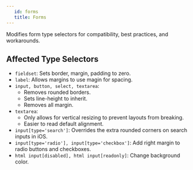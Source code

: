 ```yaml
---
   id: forms
   title: Forms
---
```


Modifies form type selectors for compatibility, best practices, and workarounds.

## Affected Type Selectors

* `fieldset`: Sets border, margin, padding to zero.
* `label`: Allows margins to use magin for spacing.
* `input, button, select, textarea`: 
    * Removes rounded borders.
    * Sets line-height to inherit.
    * Removes all margin.
* `textarea`: 
    * Only allows for vertical resizing to prevent layouts from breaking.
    * Easier to read default alignment.
* `input[type='search']`: Overrides the extra rounded corners on search inputs in iOS.
* `input[type='radio'], input[type='checkbox']`: Add right margin to radio buttons and checkboxes.
* `html input[disabled], html input[readonly]`: Change background color.